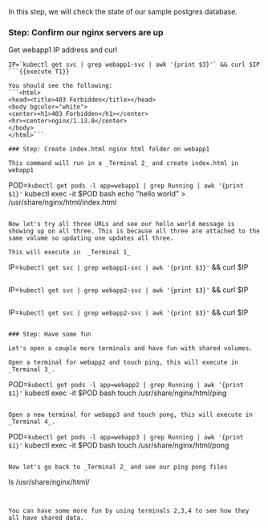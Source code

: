 In this step, we will check the state of our sample postgres database.

### Step: Confirm our nginx servers are up

Get webapp1 IP address and curl
```
IP=`kubectl get svc | grep webapp1-svc | awk '{print $3}'` && curl $IP
```{{execute T1}}

You should see the following:
```<html>
<head><title>403 Forbidden</title></head>
<body bgcolor="white">
<center><h1>403 Forbidden</h1></center>
<hr><center>nginx/1.13.8</center>
</body>
</html>```

### Step: Create index.html nginx html folder on webapp1

This command will run in a _Terminal 2_ and create index.html in webapp1
```
POD=`kubectl get pods -l app=webapp1 | grep Running | awk '{print $1}'`
kubectl exec -it $POD bash
echo "hello world" > /usr/share/nginx/html/index.html
```{{execute T2}}

Now let's try all three URLs and see our hello world message is showing up on all three. This is because all three are attached to the same volume so updating one updates all three.

This will execute in  _Terminal 1_
```
IP=`kubectl get svc | grep webapp1-svc | awk '{print $3}'` && curl $IP
```{{execute T1}}
```
IP=`kubectl get svc | grep webapp2-svc | awk '{print $3}'` && curl $IP
```{{execute T1}}
```
IP=`kubectl get svc | grep webapp2-svc | awk '{print $3}'` && curl $IP
```{{execute T1}}

### Step: Have some fun

Let's open a couple more terminals and have fun with shared volumes.

Open a terminal for webapp2 and touch ping, this will execute in  _Terminal 3_.
```
POD=`kubectl get pods -l app=webapp2 | grep Running | awk '{print $1}'`
kubectl exec -it $POD bash
touch /usr/share/nginx/html/ping
```{{execute T3}}

Open a new terminal for webapp3 and touch pong, this will execute in  _Terminal 4_.
```
POD=`kubectl get pods -l app=webapp3 | grep Running | awk '{print $1}'`
kubectl exec -it $POD bash
touch /usr/share/nginx/html/pong
```{{execute T4}}

Now let's go back to _Terminal 2_ and see our ping pong files
```
ls /usr/share/nginx/html/
```{{execute T2}}


You can have some more fun by using terminals 2,3,4 to see how they all have shared data.
